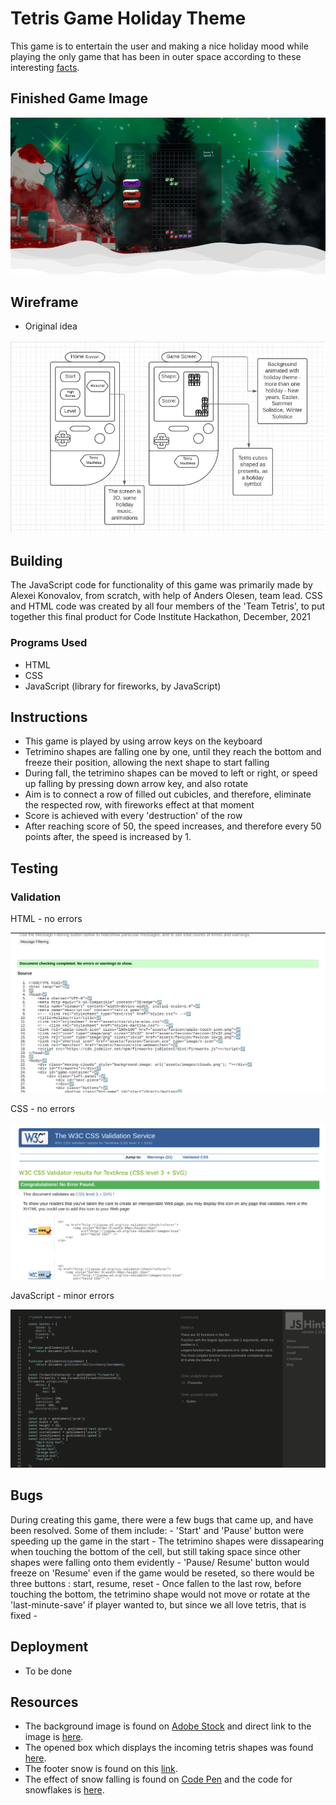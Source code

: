 # Tetris Game Holiday Theme

This game is to entertain the user and making a nice holiday mood while playing the only game that has been in outer space according to these interesting [facts](https://www.dailydot.com/parsec/tetris-game-facts/).

## Finished Game Image 

![](images/finished.png)

## Wireframe

- Original idea

![](images/wireframe-tetris.png)


## Building

The JavaScript code for functionality of this game was primarily made by Alexei Konovalov, from scratch, with help of Anders Olesen, team lead.
CSS and HTML code was created by all four members of the 'Team Tetris', to put together this final product for Code Institute Hackathon, December, 2021


### Programs Used

- HTML
- CSS
- JavaScript (library for fireworks, by JavaScript)

## Instructions

- This game is played by using arrow keys on the keyboard
- Tetrimino shapes are falling one by one, until they reach the bottom and freeze their position, allowing the next shape to start falling
- During fall, the tetrimino shapes can be moved to left or right, or speed up falling by pressing down arrow key, and also rotate
- Aim is to connect a row of filled out cubicles, and therefore, eliminate the respected row, with fireworks effect at that moment
- Score is achieved with every 'destruction' of the row
- After reaching score of 50, the speed increases, and therefore every 50 points after, the speed is increased by 1.

## Testing 

### Validation
HTML - no errors

![](images/html-validation.png)

CSS - no errors

![](images/validation-css.png)

JavaScript - minor errors

![](images/jshint-validation.png)

## Bugs 

During creating this game, there were a few bugs that came up, and have been resolved. Some of them include:
    - 'Start' and 'Pause' button were speeding up the game in the start
    - The tetrimino shapes were dissapearing when touching the bottom of the cell, but still taking space since other shapes were falling onto them evidently
    - 'Pause/ Resume' button would freeze on 'Resume' even if the game would be reseted, so there would be three buttons : start, resume, reset
    - Once fallen to the last row, before touching the bottom, the tetrimino shape would not move or rotate at the 'last-minute-save' if player wanted to, but since we all love tetris, that is fixed
    - 

## Deployment 

- To be done

## Resources

- The background image is found on [Adobe Stock](https://stock.adobe.com/ie/) and direct link to the image is [here](https://as2.ftcdn.net/v2/jpg/00/94/58/43/1000_F_94584328_iLRDmZhU1DKJSMYhBObH2Tniaso4bA1A.jpg).
- The opened box which displays the incoming tetris shapes was found [here](https://pngtree.com/freepng/opened-red-ribbon-wrapping-christmas-gifts_5546127.html).
- The footer snow is found on this [link](https://files.slack.com/files-pri/T0L30B202-F02Q01R7N8P/realistic-snowdrift-isolated_160081-9.jpg).
- The effect of snow falling is found on [Code Pen](https://codepen.io/) and the code for snowflakes is [here](https://codepen.io/codeconvey/pen/xRzQay).

